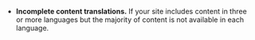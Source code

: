 - **Incomplete content translations.** If your site includes content in three or more languages but the majority of content is not available in each language.